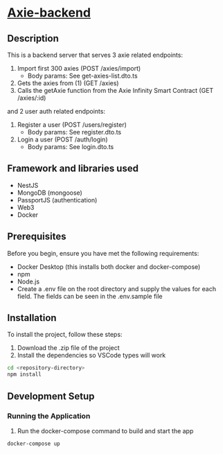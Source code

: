 # [Axie-backend](https://github.com/jjvillegas16/axie-backend)

## Description

This is a backend server that serves 3 axie related endpoints:

1. Import first 300 axies (POST /axies/import)
   - Body params: See get-axies-list.dto.ts
2. Gets the axies from (1) (GET /axies)
3. Calls the getAxie function from the Axie Infinity Smart Contract (GET /axies/:id)

and 2 user auth related endpoints:

1. Register a user (POST /users/register)
   - Body params: See register.dto.ts
2. Login a user (POST /auth/login)
   - Body params: See login.dto.ts

## Framework and libraries used

- NestJS
- MongoDB (mongoose)
- PassportJS (authentication)
- Web3
- Docker

## Prerequisites

Before you begin, ensure you have met the following requirements:

- Docker Desktop (this installs both docker and docker-compose)
- npm
- Node.js
- Create a .env file on the root directory and supply the values for each field. The fields can be seen in the .env.sample file

## Installation

To install the project, follow these steps:

1. Download the .zip file of the project
2. Install the dependencies so VSCode types will work

```bash
cd <repository-directory>
npm install
```

## Development Setup

### Running the Application

1. Run the docker-compose command to build and start the app

```bash
docker-compose up
```
